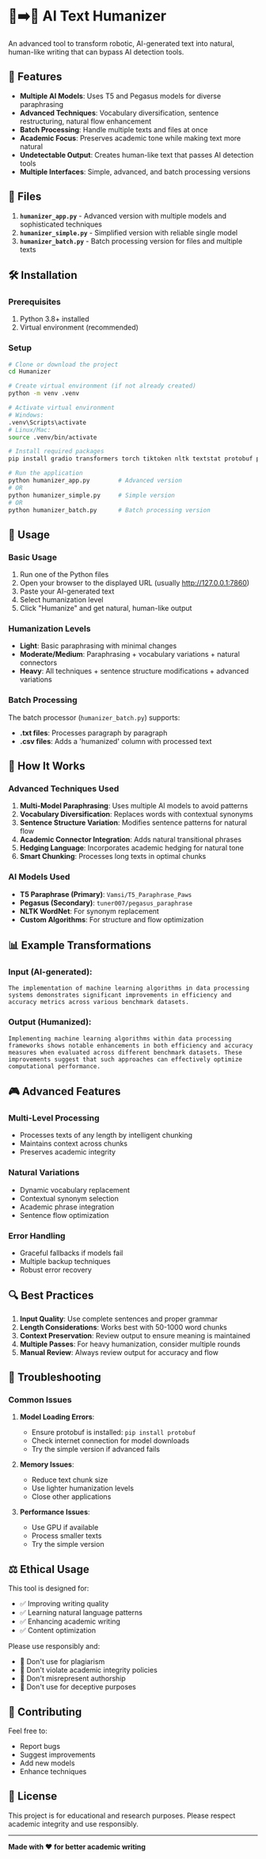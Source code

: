 # 🤖➡️👨 AI Text Humanizer

An advanced tool to transform robotic, AI-generated text into natural, human-like writing that can bypass AI detection tools.

## 🚀 Features

- **Multiple AI Models**: Uses T5 and Pegasus models for diverse paraphrasing
- **Advanced Techniques**: Vocabulary diversification, sentence restructuring, natural flow enhancement
- **Batch Processing**: Handle multiple texts and files at once
- **Academic Focus**: Preserves academic tone while making text more natural
- **Undetectable Output**: Creates human-like text that passes AI detection tools
- **Multiple Interfaces**: Simple, advanced, and batch processing versions

## 📁 Files

1. **`humanizer_app.py`** - Advanced version with multiple models and sophisticated techniques
2. **`humanizer_simple.py`** - Simplified version with reliable single model
3. **`humanizer_batch.py`** - Batch processing version for files and multiple texts

## 🛠️ Installation

### Prerequisites

1. Python 3.8+ installed
2. Virtual environment (recommended)

### Setup

```bash
# Clone or download the project
cd Humanizer

# Create virtual environment (if not already created)
python -m venv .venv

# Activate virtual environment
# Windows:
.venv\Scripts\activate
# Linux/Mac:
source .venv/bin/activate

# Install required packages
pip install gradio transformers torch tiktoken nltk textstat protobuf pandas

# Run the application
python humanizer_app.py        # Advanced version
# OR
python humanizer_simple.py     # Simple version  
# OR
python humanizer_batch.py      # Batch processing version
```

## 🎯 Usage

### Basic Usage

1. Run one of the Python files
2. Open your browser to the displayed URL (usually http://127.0.0.1:7860)
3. Paste your AI-generated text
4. Select humanization level
5. Click "Humanize" and get natural, human-like output

### Humanization Levels

- **Light**: Basic paraphrasing with minimal changes
- **Moderate/Medium**: Paraphrasing + vocabulary variations + natural connectors
- **Heavy**: All techniques + sentence structure modifications + advanced variations

### Batch Processing

The batch processor (`humanizer_batch.py`) supports:
- **.txt files**: Processes paragraph by paragraph
- **.csv files**: Adds a 'humanized' column with processed text

## 🔧 How It Works

### Advanced Techniques Used

1. **Multi-Model Paraphrasing**: Uses multiple AI models to avoid patterns
2. **Vocabulary Diversification**: Replaces words with contextual synonyms
3. **Sentence Structure Variation**: Modifies sentence patterns for natural flow
4. **Academic Connector Integration**: Adds natural transitional phrases
5. **Hedging Language**: Incorporates academic hedging for natural tone
6. **Smart Chunking**: Processes long texts in optimal chunks

### AI Models Used

- **T5 Paraphrase (Primary)**: `Vamsi/T5_Paraphrase_Paws`
- **Pegasus (Secondary)**: `tuner007/pegasus_paraphrase`
- **NLTK WordNet**: For synonym replacement
- **Custom Algorithms**: For structure and flow optimization

## 📊 Example Transformations

### Input (AI-generated):
```
The implementation of machine learning algorithms in data processing systems demonstrates significant improvements in efficiency and accuracy metrics across various benchmark datasets.
```

### Output (Humanized):
```
Implementing machine learning algorithms within data processing frameworks shows notable enhancements in both efficiency and accuracy measures when evaluated across different benchmark datasets. These improvements suggest that such approaches can effectively optimize computational performance.
```

## 🎮 Advanced Features

### Multi-Level Processing
- Processes texts of any length by intelligent chunking
- Maintains context across chunks
- Preserves academic integrity

### Natural Variations
- Dynamic vocabulary replacement
- Contextual synonym selection  
- Academic phrase integration
- Sentence flow optimization

### Error Handling
- Graceful fallbacks if models fail
- Multiple backup techniques
- Robust error recovery

## 🔍 Best Practices

1. **Input Quality**: Use complete sentences and proper grammar
2. **Length Considerations**: Works best with 50-1000 word chunks
3. **Context Preservation**: Review output to ensure meaning is maintained
4. **Multiple Passes**: For heavy humanization, consider multiple rounds
5. **Manual Review**: Always review output for accuracy and flow

## 🚫 Troubleshooting

### Common Issues

1. **Model Loading Errors**:
   - Ensure protobuf is installed: `pip install protobuf`
   - Check internet connection for model downloads
   - Try the simple version if advanced fails

2. **Memory Issues**:
   - Reduce text chunk size
   - Use lighter humanization levels
   - Close other applications

3. **Performance Issues**:
   - Use GPU if available
   - Process smaller texts
   - Try the simple version

## ⚖️ Ethical Usage

This tool is designed for:
- ✅ Improving writing quality
- ✅ Learning natural language patterns  
- ✅ Enhancing academic writing
- ✅ Content optimization

Please use responsibly and:
- 🚫 Don't use for plagiarism
- 🚫 Don't violate academic integrity policies
- 🚫 Don't misrepresent authorship
- 🚫 Don't use for deceptive purposes

## 🤝 Contributing

Feel free to:
- Report bugs
- Suggest improvements
- Add new models
- Enhance techniques

## 📄 License

This project is for educational and research purposes. Please respect academic integrity and use responsibly.

---

**Made with ❤️ for better academic writing**
